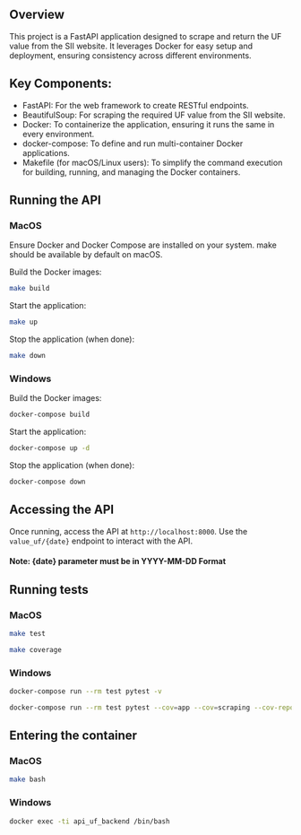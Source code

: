 ## Overview

This project is a FastAPI application designed to scrape and return the UF value from the SII website. It leverages Docker for easy setup and deployment, ensuring consistency across different environments.

## Key Components:

- FastAPI: For the web framework to create RESTful endpoints.
- BeautifulSoup: For scraping the required UF value from the SII website.
- Docker: To containerize the application, ensuring it runs the same in every environment.
- docker-compose: To define and run multi-container Docker applications.
- Makefile (for macOS/Linux users): To simplify the command execution for building, running, and managing the Docker containers.

## Running the API

### MacOS

Ensure Docker and Docker Compose are installed on your system. make should be available by default on macOS.

Build the Docker images:

```bash
make build
```

Start the application:

```bash
make up
```

Stop the application (when done):

```bash
make down
```

### Windows

Build the Docker images:

```bash
docker-compose build
```

Start the application:

```bash
docker-compose up -d
```

Stop the application (when done):

```bash
docker-compose down
```

## Accessing the API

Once running, access the API at `http://localhost:8000`. Use the `value_uf/{date}` endpoint to interact with the API.

#### Note: {date} parameter must be in YYYY-MM-DD Format

## Running tests

### MacOS

```bash
make test
```

```bash
make coverage
```

### Windows

```bash
docker-compose run --rm test pytest -v
```

```bash
docker-compose run --rm test pytest --cov=app --cov=scraping --cov-report term-missing --cov-report html
```

## Entering the container

### MacOS

```bash
make bash
```

### Windows

```bash
docker exec -ti api_uf_backend /bin/bash
```
